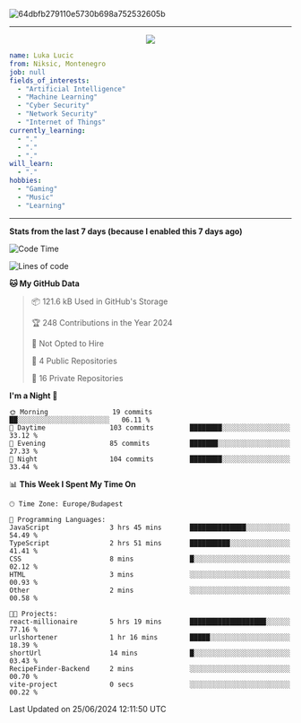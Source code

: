 
![64dbfb279110e5730b698a752532605b](https://github.com/lucic15/lucic15/assets/69390868/e4afab44-0bf1-4690-88ea-dc6e2ac6073f)

***

<p align="center">
  <img align="center" src="https://github-profile-trophy.vercel.app/?username=lucic15&theme=onedark&row=1&column=3" />
</p>

```yaml
name: Luka Lucic
from: Niksic, Montenegro
job: null
fields_of_interests:
  - "Artificial Intelligence"
  - "Machine Learning"
  - "Cyber Security"
  - "Network Security"
  - "Internet of Things"
currently_learning:
  - "."
  - "."
  - "."
will_learn:
  - "."
hobbies:
  - "Gaming"
  - "Music"
  - "Learning"
```

***

**Stats from the last 7 days (because I enabled this 7 days ago)**

<!--START_SECTION:waka-->
![Code Time](http://img.shields.io/badge/Code%20Time-14%20hrs%2013%20mins-blue)

![Lines of code](https://img.shields.io/badge/From%20Hello%20World%20I%27ve%20Written-861.2%20thousand%20lines%20of%20code-blue)

**🐱 My GitHub Data** 

> 📦 121.6 kB Used in GitHub's Storage 
 > 
> 🏆 248 Contributions in the Year 2024
 > 
> 🚫 Not Opted to Hire
 > 
> 📜 4 Public Repositories 
 > 
> 🔑 16 Private Repositories 
 > 
**I'm a Night 🦉** 

```text
🌞 Morning                19 commits          ██░░░░░░░░░░░░░░░░░░░░░░░   06.11 % 
🌆 Daytime                103 commits         ████████░░░░░░░░░░░░░░░░░   33.12 % 
🌃 Evening                85 commits          ███████░░░░░░░░░░░░░░░░░░   27.33 % 
🌙 Night                  104 commits         ████████░░░░░░░░░░░░░░░░░   33.44 % 
```


📊 **This Week I Spent My Time On** 

```text
🕑︎ Time Zone: Europe/Budapest

💬 Programming Languages: 
JavaScript               3 hrs 45 mins       ██████████████░░░░░░░░░░░   54.49 % 
TypeScript               2 hrs 51 mins       ██████████░░░░░░░░░░░░░░░   41.41 % 
CSS                      8 mins              █░░░░░░░░░░░░░░░░░░░░░░░░   02.12 % 
HTML                     3 mins              ░░░░░░░░░░░░░░░░░░░░░░░░░   00.93 % 
Other                    2 mins              ░░░░░░░░░░░░░░░░░░░░░░░░░   00.58 % 

🐱‍💻 Projects: 
react-millionaire        5 hrs 19 mins       ███████████████████░░░░░░   77.16 % 
urlshortener             1 hr 16 mins        █████░░░░░░░░░░░░░░░░░░░░   18.39 % 
shortUrl                 14 mins             █░░░░░░░░░░░░░░░░░░░░░░░░   03.43 % 
RecipeFinder-Backend     2 mins              ░░░░░░░░░░░░░░░░░░░░░░░░░   00.70 % 
vite-project             0 secs              ░░░░░░░░░░░░░░░░░░░░░░░░░   00.22 % 
```


 Last Updated on 25/06/2024 12:11:50 UTC
<!--END_SECTION:waka-->
